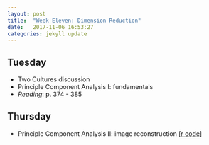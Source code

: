 ```yaml
---
layout: post
title:  "Week Eleven: Dimension Reduction"
date:   2017-11-06 16:53:27
categories: jekyll update
---
```


## Tuesday
- Two Cultures discussion
- Principle Component Analysis I: fundamentals
- *Reading*: p. 374 - 385

## Thursday
- Principle Component Analysis II: image reconstruction [<a href = "{{ site.baseurl }}/assets/week-11/pca-code.r" target = "_blank">r code</a>]